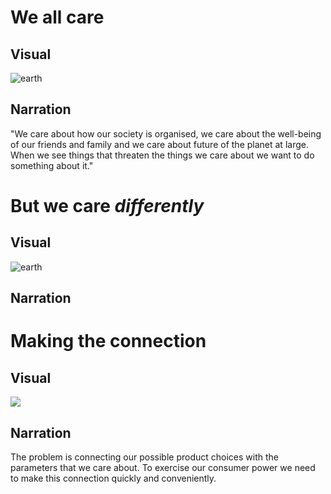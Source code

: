 [connect]:http://earthsenze.com/conceptvid/connect.jpg

# We all care

## Visual
![earth](http://earthsenze.com/conceptvid/we-all-care-handpen.jpg)
## Narration

"We care about how our society is organised, we care about the well-being of our friends and family and we care about future of the planet at large. When we see things that threaten the things we care about we want to do something about it."

# But we care *differently*

## Visual

![earth](http://earthsenze.com/conceptvid/we-care-differently.jpg)

## Narration


# Making the connection

## Visual
![][connect]

## Narration

The problem is connecting our possible product choices with the parameters that we care about. To exercise our consumer power we need to make this connection quickly and conveniently. 
